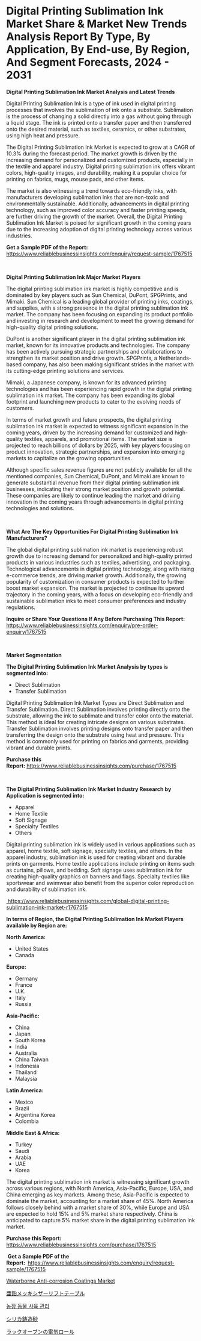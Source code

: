 <p><h1>Digital Printing Sublimation Ink Market Share & Market New Trends Analysis Report By Type, By Application, By End-use, By Region, And Segment Forecasts, 2024 - 2031</h1></p><p><strong>Digital Printing Sublimation Ink Market Analysis and Latest Trends</strong></p>
<p><p>Digital Printing Sublimation Ink is a type of ink used in digital printing processes that involves the sublimation of ink onto a substrate. Sublimation is the process of changing a solid directly into a gas without going through a liquid stage. The ink is printed onto a transfer paper and then transferred onto the desired material, such as textiles, ceramics, or other substrates, using high heat and pressure.</p><p>The Digital Printing Sublimation Ink Market is expected to grow at a CAGR of 10.3% during the forecast period. The market growth is driven by the increasing demand for personalized and customized products, especially in the textile and apparel industry. Digital printing sublimation ink offers vibrant colors, high-quality images, and durability, making it a popular choice for printing on fabrics, mugs, mouse pads, and other items.</p><p>The market is also witnessing a trend towards eco-friendly inks, with manufacturers developing sublimation inks that are non-toxic and environmentally sustainable. Additionally, advancements in digital printing technology, such as improved color accuracy and faster printing speeds, are further driving the growth of the market. Overall, the Digital Printing Sublimation Ink Market is poised for significant growth in the coming years due to the increasing adoption of digital printing technology across various industries.</p></p>
<p><strong>Get a Sample PDF of the Report:&nbsp;</strong> <a href="https://www.reliablebusinessinsights.com/enquiry/request-sample/1767515">https://www.reliablebusinessinsights.com/enquiry/request-sample/1767515</a></p>
<p>&nbsp;</p>
<p><strong>Digital Printing Sublimation Ink Major Market Players</strong></p>
<p><p>The digital printing sublimation ink market is highly competitive and is dominated by key players such as Sun Chemical, DuPont, SPGPrints, and Mimaki. Sun Chemical is a leading global provider of printing inks, coatings, and supplies, with a strong presence in the digital printing sublimation ink market. The company has been focusing on expanding its product portfolio and investing in research and development to meet the growing demand for high-quality digital printing solutions.</p><p>DuPont is another significant player in the digital printing sublimation ink market, known for its innovative products and technologies. The company has been actively pursuing strategic partnerships and collaborations to strengthen its market position and drive growth. SPGPrints, a Netherlands-based company, has also been making significant strides in the market with its cutting-edge printing solutions and services.</p><p>Mimaki, a Japanese company, is known for its advanced printing technologies and has been experiencing rapid growth in the digital printing sublimation ink market. The company has been expanding its global footprint and launching new products to cater to the evolving needs of customers.</p><p>In terms of market growth and future prospects, the digital printing sublimation ink market is expected to witness significant expansion in the coming years, driven by the increasing demand for customized and high-quality textiles, apparels, and promotional items. The market size is projected to reach billions of dollars by 2025, with key players focusing on product innovation, strategic partnerships, and expansion into emerging markets to capitalize on the growing opportunities.</p><p>Although specific sales revenue figures are not publicly available for all the mentioned companies, Sun Chemical, DuPont, and Mimaki are known to generate substantial revenue from their digital printing sublimation ink businesses, indicating their strong market position and growth potential. These companies are likely to continue leading the market and driving innovation in the coming years through advancements in digital printing technologies and solutions.</p></p>
<p>&nbsp;</p>
<p><strong>What Are The Key Opportunities For Digital Printing Sublimation Ink Manufacturers?</strong></p>
<p><p>The global digital printing sublimation ink market is experiencing robust growth due to increasing demand for personalized and high-quality printed products in various industries such as textiles, advertising, and packaging. Technological advancements in digital printing technology, along with rising e-commerce trends, are driving market growth. Additionally, the growing popularity of customization in consumer products is expected to further boost market expansion. The market is projected to continue its upward trajectory in the coming years, with a focus on developing eco-friendly and sustainable sublimation inks to meet consumer preferences and industry regulations.</p></p>
<p><strong>Inquire or Share Your Questions If Any Before Purchasing This Report:</strong> <a href="https://www.reliablebusinessinsights.com/enquiry/pre-order-enquiry/1767515">https://www.reliablebusinessinsights.com/enquiry/pre-order-enquiry/1767515</a></p>
<p>&nbsp;</p>
<p><strong>Market Segmentation</strong></p>
<p><strong>The Digital Printing Sublimation Ink Market Analysis by types is segmented into:</strong></p>
<p><ul><li>Direct Sublimation</li><li>Transfer Sublimation</li></ul></p>
<p><p>Digital Printing Sublimation Ink Market Types are Direct Sublimation and Transfer Sublimation. Direct Sublimation involves printing directly onto the substrate, allowing the ink to sublimate and transfer color onto the material. This method is ideal for creating intricate designs on various substrates. Transfer Sublimation involves printing designs onto transfer paper and then transferring the design onto the substrate using heat and pressure. This method is commonly used for printing on fabrics and garments, providing vibrant and durable prints.</p></p>
<p><strong>Purchase this Report:&nbsp;</strong><a href="https://www.reliablebusinessinsights.com/purchase/1767515">https://www.reliablebusinessinsights.com/purchase/1767515</a></p>
<p>&nbsp;</p>
<p><strong>The Digital Printing Sublimation Ink Market Industry Research by Application is segmented into:</strong></p>
<p><ul><li>Apparel</li><li>Home Textile</li><li>Soft Signage</li><li>Specialty Textiles</li><li>Others</li></ul></p>
<p><p>Digital printing sublimation ink is widely used in various applications such as apparel, home textile, soft signage, specialty textiles, and others. In the apparel industry, sublimation ink is used for creating vibrant and durable prints on garments. Home textile applications include printing on items such as curtains, pillows, and bedding. Soft signage uses sublimation ink for creating high-quality graphics on banners and flags. Specialty textiles like sportswear and swimwear also benefit from the superior color reproduction and durability of sublimation ink.</p></p>
<p><a href="https://www.reliablebusinessinsights.com/global-digital-printing-sublimation-ink-market-r1767515">&nbsp;https://www.reliablebusinessinsights.com/global-digital-printing-sublimation-ink-market-r1767515</a></p>
<p><strong>In terms of Region, the Digital Printing Sublimation Ink Market Players available by Region are:</strong></p>
<p>
    <p> <strong> North America: </strong>
        <ul>
            <li>United States</li>
            <li>Canada</li>
        </ul>
        </p> 
    <p> <strong> Europe: </strong>
        <ul>
            <li>Germany</li>
            <li>France</li>
            <li>U.K.</li>
            <li>Italy</li>
            <li>Russia</li>
        </ul>
        </p> 
    <p> <strong> Asia-Pacific: </strong>
        <ul>
            <li>China</li>
            <li>Japan</li>
            <li>South Korea</li>
            <li>India</li>
            <li>Australia</li>
            <li>China Taiwan</li>
            <li>Indonesia</li>
            <li>Thailand</li>
            <li>Malaysia</li>
        </ul>
        </p> 
    <p> <strong> Latin America: </strong>
        <ul>
            <li>Mexico</li>
            <li>Brazil</li>
            <li>Argentina Korea</li>
            <li>Colombia</li>
        </ul>
        </p> 
    <p> <strong> Middle East & Africa: </strong>
        <ul>
            <li>Turkey</li>
            <li>Saudi</li>
            <li>Arabia</li>
            <li>UAE</li>
            <li>Korea</li>
        </ul>
    </p>
    </p>
<p><p>The digital printing sublimation ink market is witnessing significant growth across various regions, with North America, Asia-Pacific, Europe, USA, and China emerging as key markets. Among these, Asia-Pacific is expected to dominate the market, accounting for a market share of 45%. North America follows closely behind with a market share of 30%, while Europe and USA are expected to hold 15% and 5% market share respectively. China is anticipated to capture 5% market share in the digital printing sublimation ink market.</p></p>
<p><strong>Purchase this Report: </strong><a href="https://www.reliablebusinessinsights.com/purchase/1767515">https://www.reliablebusinessinsights.com/purchase/1767515</a></p>
<p>&nbsp;<strong>Get a Sample PDF of the Report:&nbsp;&nbsp;</strong><a href="https://www.reliablebusinessinsights.com/enquiry/request-sample/1767515">https://www.reliablebusinessinsights.com/enquiry/request-sample/1767515</a></p>
<p><strong></strong></p>
<p><p><a href="https://github.com/yazulaeha/Market-Research-Report-List-1/blob/main/waterborne-anti-corrosion-coatings-market.md">Waterborne Anti-corrosion Coatings Market</a></p><p><a href="https://medium.com/@qirvhhyf42/2024%E5%B9%B4%E3%81%8B%E3%82%892031%E5%B9%B4%E3%81%BE%E3%81%A7%E3%81%AE%E4%BA%88%E6%B8%AC%E3%81%A8%E8%A6%8B%E9%80%9A%E3%81%97%E3%82%92%E6%8C%81%E3%81%A4-%E4%BA%9C%E9%89%9B%E3%82%81%E3%81%A3%E3%81%8D%E3%82%B9%E3%82%AD%E3%83%83%E3%82%B5%E3%83%BC%E3%83%AA%E3%83%95%E3%83%88%E3%83%86%E3%83%BC%E3%83%96%E3%83%AB%E5%B8%82%E5%A0%B4-209f6500acd1">亜鉛メッキシザーリフトテーブル</a></p><p><a href="https://github.com/njolsky1/Market-Research-Report-List-1/blob/main/8862496142969.md">농장 동물 사육 관리</a></p><p><a href="https://github.com/LizaHeller2023/Market-Research-Report-List-1/blob/main/3982705137439.md">シリカ鋳造砂</a></p><p><a href="https://medium.com/@claudehintz/%E3%83%A9%E3%83%83%E3%82%AF%E3%82%AA%E3%83%BC%E3%83%96%E3%83%B3%E5%B8%82%E5%A0%B4%E3%81%AE%E9%9B%BB%E5%8B%95%E5%B7%BB%E3%81%8D%E5%8F%96%E3%82%8A%E6%A9%9F%E3%81%AE%E6%88%90%E9%95%B7%E8%A6%8B%E9%80%9A%E3%81%97%E3%81%AF-2024%E5%B9%B4%E3%81%8B%E3%82%892031%E5%B9%B4%E3%81%BE%E3%81%A7%E3%81%A7-%E5%B8%82%E5%A0%B4%E3%81%AE%E3%83%88%E3%83%AC%E3%83%B3%E3%83%89%E5%88%86%E6%9E%90%E3%81%AB%E3%82%88%E3%82%8B%E3%82%A2%E3%83%97%E3%83%AA%E3%82%B1%E3%83%BC%E3%82%B7%E3%83%A7%E3%83%B3-%E5%9C%B0%E5%9F%9F%E3%81%AE%E8%A6%8B%E9%80%9A%E3%81%97%E3%81%A8%E5%8F%8E%E7%9B%8A%E7%8E%87%E3%82%92-%E3%81%AEcagr%E3%81%A7%E4%BA%88%E6%B8%AC%E3%81%97%E3%81%A6%E3%81%84%E3%81%BE%E3%81%99-29f99dfe8de2">ラックオーブンの電気ロール</a></p></p>